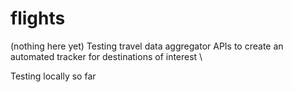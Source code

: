 # flights
(nothing here yet)
Testing travel data aggregator APIs to create an automated tracker for destinations of interest \\

Testing locally so far
